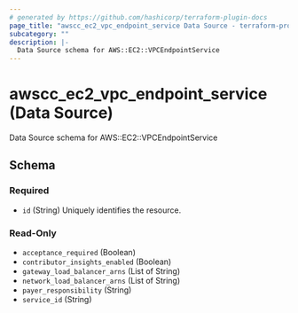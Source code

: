 ```yaml
---
# generated by https://github.com/hashicorp/terraform-plugin-docs
page_title: "awscc_ec2_vpc_endpoint_service Data Source - terraform-provider-awscc"
subcategory: ""
description: |-
  Data Source schema for AWS::EC2::VPCEndpointService
---
```


# awscc_ec2_vpc_endpoint_service (Data Source)

Data Source schema for AWS::EC2::VPCEndpointService



<!-- schema generated by tfplugindocs -->
## Schema

### Required

- `id` (String) Uniquely identifies the resource.

### Read-Only

- `acceptance_required` (Boolean)
- `contributor_insights_enabled` (Boolean)
- `gateway_load_balancer_arns` (List of String)
- `network_load_balancer_arns` (List of String)
- `payer_responsibility` (String)
- `service_id` (String)


